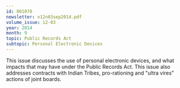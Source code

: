 ```yaml
---
id: 001078
newsletter: v12n03sep2014.pdf
volume_issue: 12-03
year: 2014
month: 9
topic: Public Records Act
subtopic: Personal Electronic Devices
---
```


This issue discusses the use of personal electronic devices, and what impacts that may have under the Public Records Act. This issue also addresses contracts with Indian Tribes, pro-rationing and "ultra vires" actions of joint boards.